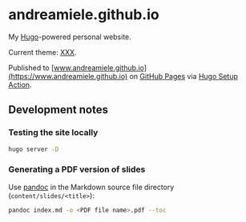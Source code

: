 # andreamiele.github.io

My [Hugo](https://gohugo.io)-powered personal website.

Current theme: [XXX](xxx).

Published to [www.andreamiele.github.io](https://www.andreamiele.github.io) on [GitHub Pages](https://pages.github.com/) via [Hugo Setup Action](https://github.com/peaceiris/actions-hugo).

## Development notes

### Testing the site locally

```bash
hugo server -D
```

### Generating a PDF version of slides

Use [pandoc](https://pandoc.org/) in the Markdown source file directory (`content/slides/<title>`):

```bash
pandoc index.md -o <PDF file name>.pdf --toc
```
